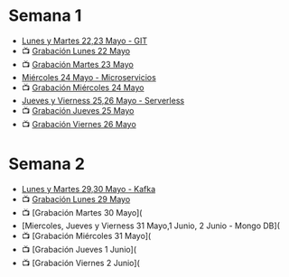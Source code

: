 # Semana 1
- [Lunes y Martes 22,23 Mayo - GIT](https://drive.google.com/file/d/1HnXZ6FgOQtTnxyfxTAH-G4Nm5tFGUFI8/view?usp=sharing)
- 📺 [Grabación Lunes 22 Mayo](https://drive.google.com/file/d/1zey1I1IYGvK9eAG3rZpt4W6VOQT3oziO/view?usp=share_link)
- 📺 [Grabación Martes 23 Mayo](https://drive.google.com/file/d/1qcCJaMumGty9pQe4YtZgVQL9BSPrjClC/view?usp=share_link)
- [Miércoles 24 Mayo - Microservicios](https://drive.google.com/file/d/16MbP8wUmHxrbw4IpdEQOJi277XrK4T0o/view?usp=sharing)
- 📺 [Grabación Miércoles 24 Mayo](https://drive.google.com/file/d/1P9CgsFyYecrcsn7vT2tITZHZMr_oYFMm/view?usp=share_link)
- [Jueves y Vierness 25,26 Mayo - Serverless](https://drive.google.com/file/d/1Q0ci1TDehBuHM-2jGMJp_HxSYWCxV8Aj/view?usp=sharing)
- 📺 [Grabación Jueves 25 Mayo](https://drive.google.com/file/d/10bVU9dT-xMGIAH2chgSbN-Q0fj0v2EFS/view?usp=share_link)
- 📺 [Grabación Viernes 26 Mayo](https://drive.google.com/file/d/136IBH-ly9jTstVprd9UJ0m2DGxR8PYSd/view?usp=share_link)

# Semana 2
- [Lunes y Martes 29,30 Mayo - Kafka](https://drive.google.com/file/d/1d0F31QVdxriMjViy24urpuCuPrnjvdIY/view?usp=sharing)
- 📺 [Grabación Lunes 29 Mayo](https://drive.google.com/file/d/1oqOJfCCaw9nImW_t5jMTqtLAFXtFS5a3/view?usp=share_link)
- 📺 [Grabación Martes 30 Mayo](
- [Miercoles, Jueves y Vierness 31 Mayo,1 Junio, 2 Junio - Mongo DB](
- 📺 [Grabación Miércoles 31 Mayo](
- 📺 [Grabación Jueves 1 Junio](
- 📺 [Grabación Viernes 2 Junio](
